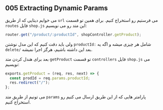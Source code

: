 ## 005 Extracting Dynamic Params
می خوایم دیتایی که از طریق `url` می فرستیم رو استخراج کنیم. برای همین تو قسمت `routes` فایل `shop.js` این متد رو می نویسیم:
```js
router.get("/product/:productId", shopController.getProduct);
```
ولی باید دقت کنیم که این مدل نوشتن `productId:` شامل هر چیزی میشه و اگه یه `delete/` بعد این داشته باشیم، هرگز اجرا نمیشه.

بعد برای هندل کردن متد `getProduct` تو قسمت `controllers` فایل `shop.js` می نویسیم:
```js
exports.getProduct = (req, res, next) => {
  const prodId = req.params.productId;
  res.redirect("/");
};
```
می تونیم از طریق متد `params` پارامتر هایی که از این طریق ارسال می کنیم رو استخراج کنیم.
